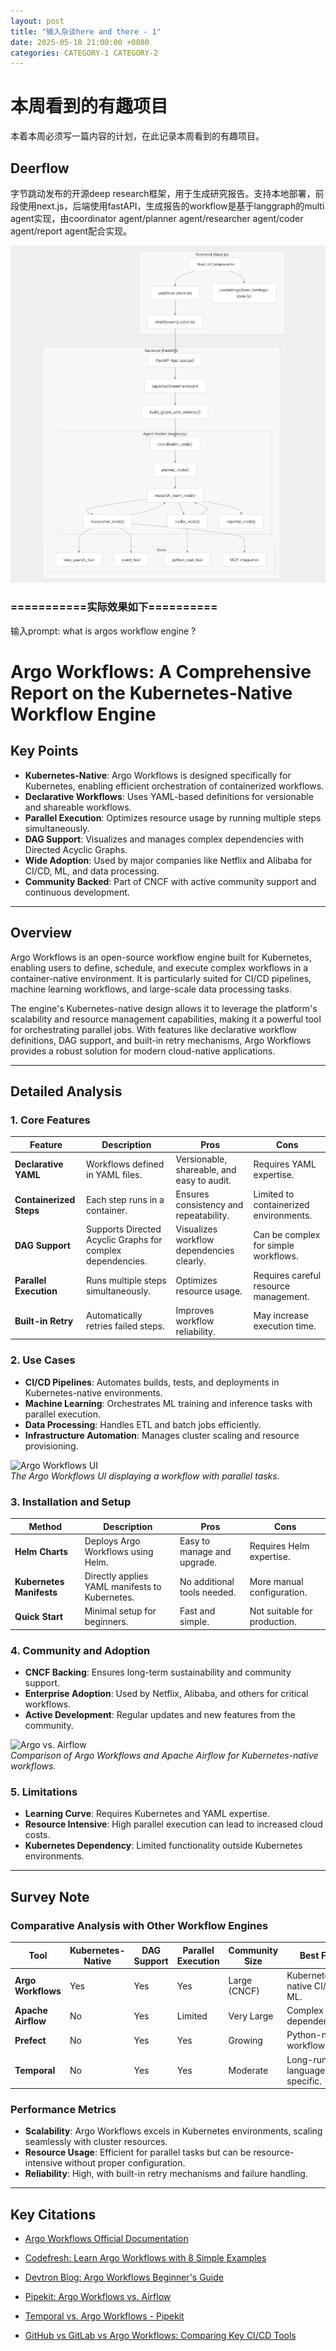 ```yaml
---
layout: post
title: "输入杂谈here and there - 1"
date: 2025-05-18 21:00:00 +0800
categories: CATEGORY-1 CATEGORY-2
---
```


# 本周看到的有趣项目
本着本周必须写一篇内容的计划，在此记录本周看到的有趣项目。

## Deerflow
字节跳动发布的开源deep research框架，用于生成研究报告。支持本地部署，前段使用next.js，后端使用fastAPI，生成报告的workflow是基于langgraph的multi agent实现，由coordinator agent/planner agent/researcher agent/coder agent/report agent配合实现。

![字节跳动开源coze背后的流程编排引擎flowgram ](/assets/bytedance-deerflow-archtecture.png)

### ===========实际效果如下==========
输入prompt: what is argos workflow engine ?


# Argo Workflows: A Comprehensive Report on the Kubernetes-Native Workflow Engine

## Key Points

- **Kubernetes-Native**: Argo Workflows is designed specifically for Kubernetes, enabling efficient orchestration of containerized workflows.
- **Declarative Workflows**: Uses YAML-based definitions for versionable and shareable workflows.
- **Parallel Execution**: Optimizes resource usage by running multiple steps simultaneously.
- **DAG Support**: Visualizes and manages complex dependencies with Directed Acyclic Graphs.
- **Wide Adoption**: Used by major companies like Netflix and Alibaba for CI/CD, ML, and data processing.
- **Community Backed**: Part of CNCF with active community support and continuous development.

---

## Overview

Argo Workflows is an open-source workflow engine built for Kubernetes, enabling users to define, schedule, and execute complex workflows in a container-native environment. It is particularly suited for CI/CD pipelines, machine learning workflows, and large-scale data processing tasks. 

The engine's Kubernetes-native design allows it to leverage the platform's scalability and resource management capabilities, making it a powerful tool for orchestrating parallel jobs. With features like declarative workflow definitions, DAG support, and built-in retry mechanisms, Argo Workflows provides a robust solution for modern cloud-native applications.

---

## Detailed Analysis

### 1. **Core Features**

| Feature               | Description                                                                 | Pros                                      | Cons                                      |
|-----------------------|-----------------------------------------------------------------------------|-------------------------------------------|-------------------------------------------|
| **Declarative YAML**  | Workflows defined in YAML files.                                            | Versionable, shareable, and easy to audit. | Requires YAML expertise.                  |
| **Containerized Steps** | Each step runs in a container.                                             | Ensures consistency and repeatability.    | Limited to containerized environments.    |
| **DAG Support**       | Supports Directed Acyclic Graphs for complex dependencies.                  | Visualizes workflow dependencies clearly. | Can be complex for simple workflows.      |
| **Parallel Execution** | Runs multiple steps simultaneously.                                        | Optimizes resource usage.                 | Requires careful resource management.     |
| **Built-in Retry**    | Automatically retries failed steps.                                         | Improves workflow reliability.            | May increase execution time.              |

### 2. **Use Cases**

- **CI/CD Pipelines**: Automates builds, tests, and deployments in Kubernetes-native environments.
- **Machine Learning**: Orchestrates ML training and inference tasks with parallel execution.
- **Data Processing**: Handles ETL and batch jobs efficiently.
- **Infrastructure Automation**: Manages cluster scaling and resource provisioning.

![Argo Workflows UI](https://codefresh.io/wp-content/uploads/2023/06/Argo-Workflows-UI-1.png)  
*The Argo Workflows UI displaying a workflow with parallel tasks.*

### 3. **Installation and Setup**

| Method          | Description                                                                 | Pros                                      | Cons                                      |
|-----------------|-----------------------------------------------------------------------------|-------------------------------------------|-------------------------------------------|
| **Helm Charts** | Deploys Argo Workflows using Helm.                                          | Easy to manage and upgrade.               | Requires Helm expertise.                  |
| **Kubernetes Manifests** | Directly applies YAML manifests to Kubernetes.                            | No additional tools needed.               | More manual configuration.                |
| **Quick Start** | Minimal setup for beginners.                                                | Fast and simple.                          | Not suitable for production.              |

### 4. **Community and Adoption**

- **CNCF Backing**: Ensures long-term sustainability and community support.
- **Enterprise Adoption**: Used by Netflix, Alibaba, and others for critical workflows.
- **Active Development**: Regular updates and new features from the community.

![Argo vs. Airflow](https://assets-global.website-files.com/6238902a290688c9a1ad26ea/640e28e42e2b169d9e36d5b8_canva-decides-argo-workflows-airflow-kubernetes-native.png)  
*Comparison of Argo Workflows and Apache Airflow for Kubernetes-native workflows.*

### 5. **Limitations**

- **Learning Curve**: Requires Kubernetes and YAML expertise.
- **Resource Intensive**: High parallel execution can lead to increased cloud costs.
- **Kubernetes Dependency**: Limited functionality outside Kubernetes environments.

---

## Survey Note

### Comparative Analysis with Other Workflow Engines

| Tool             | Kubernetes-Native | DAG Support | Parallel Execution | Community Size | Best For                          |
|------------------|-------------------|-------------|--------------------|----------------|-----------------------------------|
| **Argo Workflows** | Yes               | Yes         | Yes                | Large (CNCF)   | Kubernetes-native CI/CD, ML.      |
| **Apache Airflow** | No                | Yes         | Limited            | Very Large     | Complex task dependencies.        |
| **Prefect**      | No                | Yes         | Yes                | Growing        | Python-native workflows.          |
| **Temporal**     | No                | Yes         | Yes                | Moderate       | Long-running, language-specific.  |

### Performance Metrics

- **Scalability**: Argo Workflows excels in Kubernetes environments, scaling seamlessly with cluster resources.
- **Resource Usage**: Efficient for parallel tasks but can be resource-intensive without proper configuration.
- **Reliability**: High, with built-in retry mechanisms and failure handling.

---

## Key Citations

- [Argo Workflows Official Documentation](https://argo-workflows.readthedocs.io/en/latest/)

- [Codefresh: Learn Argo Workflows with 8 Simple Examples](https://codefresh.io/learn/argo-workflows/learn-argo-workflows-with-8-simple-examples/)

- [Devtron Blog: Argo Workflows Beginner's Guide](https://devtron.ai/blog/argo-workflows/)

- [Pipekit: Argo Workflows vs. Airflow](https://pipekit.io/blog/argo-workflows-vs-airflow-5-key-differences-and-how-to-choose/)

- [Temporal vs. Argo Workflows - Pipekit](https://pipekit.io/blog/temporal-vs-argo-workflows)

- [GitHub vs GitLab vs Argo Workflows: Comparing Key CI/CD Tools](https://www.atmosly.com/blog/github-vs-gitlab-vs-argo)